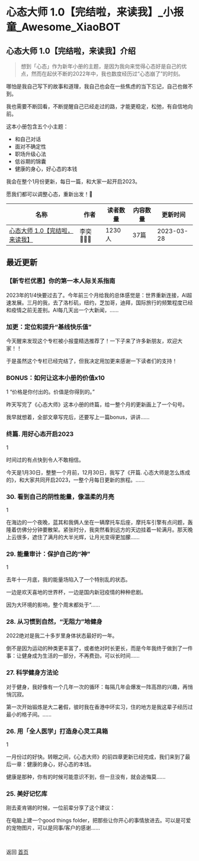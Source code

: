 # 心态大师 1.0【完结啦，来读我】_小报童_Awesome_XiaoBOT

## 心态大师 1.0【完结啦，来读我】介绍
> 想到「心态」作为新年小册的主题，是因为我向来觉得心态好是自己的优点，然而在起伏不断的2022年中，我也数度经历过“心态崩了”的时刻。    
    
哪怕是我自己写下的故事和道理，我自己也会在一些焦虑的当下忘记，自己也做不到。    
    
我也需要不断回看，不断提醒自己已经走过的路，才能更稳定，松弛，有自信地向前。    
    
这本小册包含五个小主题：    
* 和自己对话    
* 面对不确定性    
* 职场升级心法    
* 低谷期的锦囊    
* 健康的身心，好心态的本钱    
    
我会在整个1月份更新，每日一篇，和大家一起开启2023。    
    
愿我们都可以调整心态，重新出发！🌱  
  


|名称|作者|读者数量|内容数量|更新时间|
|---|---|---|---|---|
|[心态大师 1.0【完结啦，来读我】](https://xiaobot.net/p/mindset?refer=9c3f1c95-a052-465a-9902-f6d75080262a)|李奕👩🏻‍🌾|1230人|37篇|2023-03-28|

## 最近更新
### 【新专栏优惠】你的第一本人际关系指南

2023年的1/4快要过去了。今年前三个月给我的总体感觉是：世界重新连接，AI超速发展。三月的我，去了洛杉矶，纽约，芝加哥，迪拜，国际旅行的频繁程度已经和疫情之前无差别。AI每几天出一个大新闻，......

### 加更：定位和提升“基线快乐值”

今天醒来发现这个专栏被小报童精选推荐了！一下子来了许多新朋友，欢迎大家！！

于是虽然这个专栏已经完结了，但我决定用加更来感谢一下读者们的支持！

### BONUS：如何让这本小册的价值x10

1 “价格是你付出的。价值是你得到的。”

昨天写完了《心态大师》这本小册的终篇，给一整个月的更新画上了一个句号。

我早就想着，全部文章写完后，还要写上一篇bonus，讲讲......

### 终篇. 用好心态开启2023

1

时间过的有点快到令人不敢相信。

今天是1月30日，整整一个月前，12月30日，我写了《开篇. 心态大师是怎么炼成的》，和大家共同开启2023，一整个月每日更新的旅程。......

### 30\. 看到自己的阴性能量，像温柔的月亮

1

在海边的一个夜晚，蓝其和我俩人坐在一辆摩托车后座，摩托车引擎有点问题，轰隆着仿佛分分钟要散架。紧张时分，我突然看到远方的天边挂着一轮满月。那天晚上云很多，遮住了满月的大半光辉，让月光变得更加朦......

### 29\. 能量审计：保护自己的“神”

1

去年十一月底，我的能量场陷入了一个特别乱的状态。

一边是欢天喜地的世界杯，一边是国内新冠疫情的种种悲剧。

因为大环境的影响，整个周末都处于“......

### 28\. 从习惯到自然，“无阻力”地健身

2022绝对是我二十多岁里身体状态最好的一年。

倒不是因为运动的种类更丰富了，或者绝对时长更长，而是今年我终于做到了一件事：让健身成为生活的一部分，不再费劲，可以长时间......

### 27\. 科学健身方法论

对于健身，我好像有一个几年一次的循环：每隔几年会爆发一阵高昂的兴趣，再悄悄沉寂。

第一次开始锻炼是大二暑假，彼时我在香港中环实习，住的地方是我这辈子经历过最小的格子间。......

### 26\. 用「全人医学」打造身心灵工具箱

1

一月份过的好快。转眼之间，《心态大师》的前四章更新已经完成，我们来到了最后一章：健康的身心，好心态的本钱。

健康是那种，你有的时候可能意识不到，但一旦没有，就会追悔莫......

### 25\. 美好记忆库

刚去麦肯锡的时候，一位前辈分享了这个建议：

在电脑上建一个good things folder，把那些让你开心的事情放进去。可以是可爱的宠物图片，可以是同事/客户的感谢......


<a href="https://github.com/Reno9527/awesome-xiaobot" style="color: white; text-decoration: none;">awesome-xiaobot</a>

返回 [首页](../README.md)
